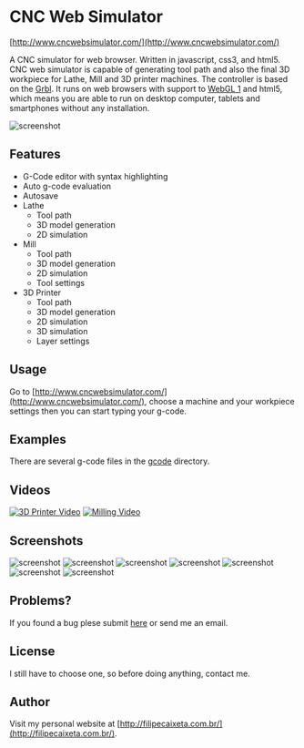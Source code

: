 # CNC Web Simulator
[http://www.cncwebsimulator.com/](http://www.cncwebsimulator.com/)

A CNC simulator for web browser. Written in javascript, css3, and html5. CNC web simulator is capable of generating tool path and also the final 3D workpiece for Lathe, Mill and 3D printer machines. The controller is based on the [Grbl](https://github.com/grbl/grbl). It runs on web browsers with support to [WebGL 1](http://webglreport.com/?v=1) and html5, which means you are able to run on desktop computer, tablets and smartphones without any installation.  

![screenshot](https://raw.githubusercontent.com/filipecaixeta/cncwebsim/gh-pages/doc/img/img.jpg)

## Features
- G-Code editor with syntax highlighting
- Auto g-code evaluation 
- Autosave
- Lathe 
  - Tool path
  - 3D model generation
  - 2D simulation
- Mill 
  - Tool path
  - 3D model generation
  - 2D simulation
  - Tool settings
- 3D Printer 
  - Tool path
  - 3D model generation
  - 2D simulation
  - 3D simulation
  - Layer settings

## Usage
Go to [http://www.cncwebsimulator.com/](http://www.cncwebsimulator.com/), choose a machine and your workpiece settings then you can start typing your g-code.

## Examples
There are several g-code files in the [gcode](https://github.com/filipecaixeta/cncwebsim/tree/master/gcode) directory.

## Videos

[![3D Printer Video](https://img.youtube.com/vi/M1BzJxOawP4/0.jpg)](https://www.youtube.com/watch?v=M1BzJxOawP4)
[![Milling Video](https://img.youtube.com/vi/MkyDBnkoG4M/0.jpg)](https://www.youtube.com/watch?v=MkyDBnkoG4M)

## Screenshots

![screenshot](https://raw.githubusercontent.com/filipecaixeta/cncwebsim/master/doc/img/samsGALAXYs5.png)
![screenshot](https://raw.githubusercontent.com/filipecaixeta/cncwebsim/gh-pages/doc/img/img5.jpg)
![screenshot](https://raw.githubusercontent.com/filipecaixeta/cncwebsim/gh-pages/doc/img/img7.jpg)
![screenshot](https://raw.githubusercontent.com/filipecaixeta/cncwebsim/gh-pages/doc/img/img3.jpg)
![screenshot](https://raw.githubusercontent.com/filipecaixeta/cncwebsim/gh-pages/doc/img/img2.jpg)
![screenshot](https://raw.githubusercontent.com/filipecaixeta/cncwebsim/gh-pages/doc/img/img6.jpg)
![screenshot](https://raw.githubusercontent.com/filipecaixeta/cncwebsim/gh-pages/doc/img/img4.jpg)

## Problems?
If you found a bug plese submit [here](https://github.com/filipecaixeta/cncwebsim/issues) or send me an email.


## License
I still have to choose one, so before doing anything, contact me.


## Author
Visit my personal website at [http://filipecaixeta.com.br/](http://filipecaixeta.com.br/).


